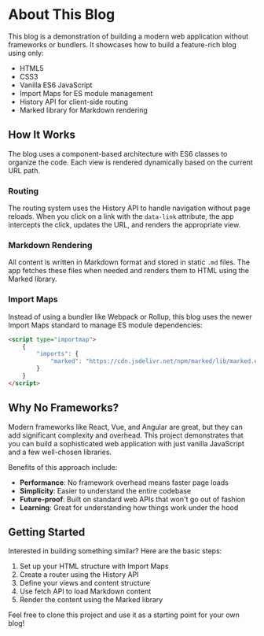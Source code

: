 # About This Blog

This blog is a demonstration of building a modern web application without frameworks or bundlers. It showcases how to build a feature-rich blog using only:

- HTML5
- CSS3
- Vanilla ES6 JavaScript
- Import Maps for ES module management
- History API for client-side routing
- Marked library for Markdown rendering

## How It Works

The blog uses a component-based architecture with ES6 classes to organize the code. Each view is rendered dynamically based on the current URL path.

### Routing

The routing system uses the History API to handle navigation without page reloads. When you click on a link with the `data-link` attribute, the app intercepts the click, updates the URL, and renders the appropriate view.

### Markdown Rendering

All content is written in Markdown format and stored in static `.md` files. The app fetches these files when needed and renders them to HTML using the Marked library.

### Import Maps

Instead of using a bundler like Webpack or Rollup, this blog uses the newer Import Maps standard to manage ES module dependencies:

```html
<script type="importmap">
    {
        "imports": {
            "marked": "https://cdn.jsdelivr.net/npm/marked/lib/marked.esm.js"
        }
    }
</script>
```

## Why No Frameworks?

Modern frameworks like React, Vue, and Angular are great, but they can add significant complexity and overhead. This project demonstrates that you can build a sophisticated web application with just vanilla JavaScript and a few well-chosen libraries.

Benefits of this approach include:

- **Performance**: No framework overhead means faster page loads
- **Simplicity**: Easier to understand the entire codebase
- **Future-proof**: Built on standard web APIs that won't go out of fashion
- **Learning**: Great for understanding how things work under the hood

## Getting Started

Interested in building something similar? Here are the basic steps:

1. Set up your HTML structure with Import Maps
2. Create a router using the History API
3. Define your views and content structure
4. Use fetch API to load Markdown content
5. Render the content using the Marked library

Feel free to clone this project and use it as a starting point for your own blog!